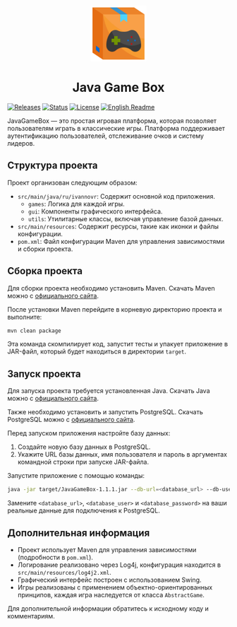 <p align="center">
  <picture>
    <img alt="Java Game Box icon" src="./src/main/resources/icon.png" width=25% height=25%>
  </picture>
</p>
<h1 align="center">Java Game Box</h1>

[![Releases](https://img.shields.io/github/v/release/IvanNovR/JavaGameBox.svg)](https://github.com/IvanNovR/JavaGameBox/releases)
[![Status](https://img.shields.io/github/actions/workflow/status/IvanNovR/JavaGameBox/maven.yml.svg)](#)
[![License](https://img.shields.io/badge/license-GPL%20V3-blue.svg?longCache=true)](https://www.gnu.org/licenses/gpl-3.0.en.html)
[![English Readme](https://img.shields.io/badge/english-readme-blue)](/README.md)

JavaGameBox — это простая игровая платформа, которая позволяет пользователям играть в классические игры. Платформа поддерживает аутентификацию пользователей, отслеживание очков и систему лидеров.

## Структура проекта

Проект организован следующим образом:
- `src/main/java/ru/ivannovr`: Содержит основной код приложения.
    - `games`: Логика для каждой игры.
    - `gui`: Компоненты графического интерфейса.
    - `utils`: Утилитарные классы, включая управление базой данных.
- `src/main/resources`: Содержит ресурсы, такие как иконки и файлы конфигурации.
- `pom.xml`: Файл конфигурации Maven для управления зависимостями и сборки проекта.

## Сборка проекта

Для сборки проекта необходимо установить Maven. Скачать Maven можно с [официального сайта](https://maven.apache.org/download.cgi).

После установки Maven перейдите в корневую директорию проекта и выполните:

```bash
mvn clean package
```

Эта команда скомпилирует код, запустит тесты и упакует приложение в JAR-файл, который будет находиться в директории `target`.

## Запуск проекта

Для запуска проекта требуется установленная Java. Скачать Java можно с [официального сайта](https://www.java.com/en/download/).

Также необходимо установить и запустить PostgreSQL. Скачать PostgreSQL можно с [официального сайта](https://www.postgresql.org/download/).

Перед запуском приложения настройте базу данных:
1. Создайте новую базу данных в PostgreSQL.
2. Укажите URL базы данных, имя пользователя и пароль в аргументах командной строки при запуске JAR-файла.

Запустите приложение с помощью команды:

```bash
java -jar target/JavaGameBox-1.1.1.jar --db-url=<database_url> --db-user=<database_user> --db-password=<database_password>
```

Замените `<database_url>`, `<database_user>` и `<database_password>` на ваши реальные данные для подключения к PostgreSQL.

## Дополнительная информация

- Проект использует Maven для управления зависимостями (подробности в `pom.xml`).
- Логирование реализовано через Log4j, конфигурация находится в `src/main/resources/log4j2.xml`.
- Графический интерфейс построен с использованием Swing.
- Игры реализованы с применением объектно-ориентированных принципов, каждая игра наследуется от класса `AbstractGame`.

Для дополнительной информации обратитесь к исходному коду и комментариям.